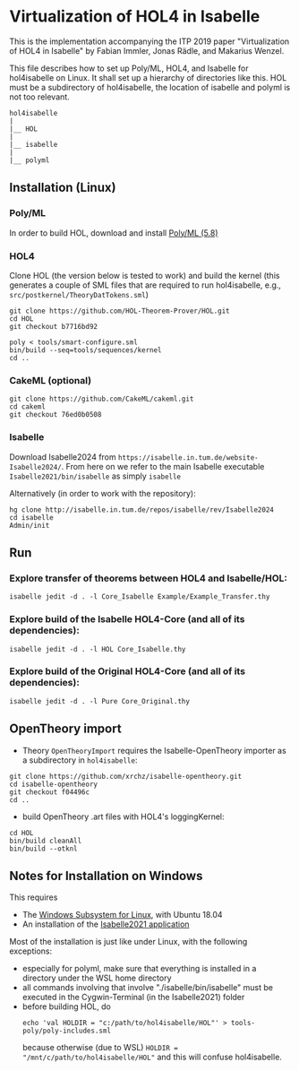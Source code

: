 # Virtualization of HOL4 in Isabelle

This is the implementation accompanying the ITP 2019 paper "Virtualization of HOL4 in Isabelle" by Fabian Immler, Jonas
Rädle, and Makarius Wenzel.

This file describes how to set up Poly/ML, HOL4, and Isabelle for hol4isabelle on Linux.
It shall set up a hierarchy of directories like this.
HOL must be a subdirectory of hol4isabelle, the location of isabelle and polyml is not too relevant.
```
hol4isabelle
|
|__ HOL
|
|__ isabelle
|
|__ polyml
```

## Installation (Linux)

### Poly/ML

In order to build HOL, download and install [Poly/ML (5.8)](https://polyml.org/download.html)


### HOL4
Clone HOL (the version below is tested to work) and build the kernel
(this generates a couple of SML files that are required to run hol4isabelle,
e.g., `src/postkernel/TheoryDatTokens.sml`)

```
git clone https://github.com/HOL-Theorem-Prover/HOL.git
cd HOL
git checkout b7716bd92

poly < tools/smart-configure.sml
bin/build --seq=tools/sequences/kernel
cd ..
```

### CakeML (optional)
```
git clone https://github.com/CakeML/cakeml.git
cd cakeml
git checkout 76ed0b0508
```


### Isabelle

Download Isabelle2024 from ``https://isabelle.in.tum.de/website-Isabelle2024/``.
From here on we refer to the main Isabelle executable `Isabelle2021/bin/isabelle` as simply `isabelle`

Alternatively (in order to work with the repository):
```
hg clone http://isabelle.in.tum.de/repos/isabelle/rev/Isabelle2024
cd isabelle
Admin/init
```

## Run

### Explore transfer of theorems between HOL4 and Isabelle/HOL:
```
isabelle jedit -d . -l Core_Isabelle Example/Example_Transfer.thy
```

### Explore build of the Isabelle HOL4-Core (and all of its dependencies):
```
isabelle jedit -d . -l HOL Core_Isabelle.thy
```

### Explore build of the Original HOL4-Core (and all of its dependencies):
```
isabelle jedit -d . -l Pure Core_Original.thy
```

## OpenTheory import

* Theory ``OpenTheoryImport`` requires the Isabelle-OpenTheory importer as a subdirectory in
``hol4isabelle``:

```
git clone https://github.com/xrchz/isabelle-opentheory.git
cd isabelle-opentheory
git checkout f04496c
cd ..
```

* build OpenTheory .art files with HOL4's loggingKernel:

```
cd HOL
bin/build cleanAll
bin/build --otknl
```


## Notes for Installation on Windows

This requires
* The [Windows Subsystem for Linux](https://docs.microsoft.com/en-us/windows/wsl/install-win10), with Ubuntu 18.04
* An installation of the [Isabelle2021 application](http://isabelle.in.tum.de/dist/Isabelle2021.exe)

Most of the installation is just like under Linux, with the following exceptions:
* especially for polyml, make sure that everything is installed in a directory under the WSL home directory
* all commands involving that involve "./isabelle/bin/isabelle" must be executed in the Cygwin-Terminal (in the
  Isabelle2021) folder
* before building HOL, do
    ```
    echo 'val HOLDIR = "c:/path/to/hol4isabelle/HOL"' > tools-poly/poly-includes.sml
    ```
  because otherwise (due to WSL) `HOLDIR = "/mnt/c/path/to/hol4isabelle/HOL"` and this will confuse hol4isabelle.
